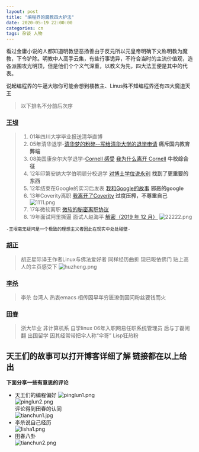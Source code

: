 ```yaml
---
layout: post
title: "编程界的魔教四大护法"
date: 2020-05-19 22:00:00
categories: cn
tags: 杂谈 人物
---
```


看过金庸小说的人都知道明教惩恶扬善由于反元所以元皇帝明确下文称明教为魔教，下令铲除。明教中人高手云集，有些行事诡异，不符合当时的主流价值观，造各派围攻光明顶，但是他们个个义气深重，以教义为先，四大法王便是其中的代表。

说起编程界的牛逼大咖你可能会想到楼教主、Linus殊不知编程界还有四大魔道天王
>以下排名不分前后次序

### [王垠](https://www.yinwang.org/)
> 1. 01年四川大学毕业报送清华直博
> 2. 05年清华退学-[清华梦的粉碎--写给清华大学的退学申请](https://www.douban.com/group/topic/9867598/) **痛斥国内教育弊端**
> 3. 08美国康奈尔大学退学-[Cornell 感受](http://yinwang0.lofter.com/post/183ec2_47a118) [我为什么离开 Cornell](http://yinwang0.lofter.com/post/183ec2_5c5618) **牛校综合征**
> 4. 12年印第安纳大学伯明顿分校退学 [对博士学位说永别](http://yinwang0.lofter.com/post/183ec2_47a172) **找到了更重要的东西**
> 5. 12年结束在Google的实习后发表 [我和Google的故事](https://henix.github.io/feeds/yinwang/2014-12-31-google-story.html) **邪恶的google**
> 6. 13年Coverity离职 [我离开了Coverity](http://yinwang0.lofter.com/search?q=Coverity) **过度压榨，不尊重自己**    
> ![1111.png](http://ww1.sinaimg.cn/large/a411b231ly1geyamvhtqjj20w00iljtt.jpg)
> 7. 17年微软离职 [微软的秘密离职协议](https://henix.github.io/feeds/yinwang/2017-05-10-microsoft-separation.html)    
> 8. 19年面试阿里撕逼 面试人赵海平 [解密（2019 年 12 月）](https://www.yinwang.org/blog-cn/2019/07/21/pnp2)
> ![22222.png](http://ww1.sinaimg.cn/large/a411b231ly1geyaodpezlj20w00m0acy.jpg)

    -王垠毫无疑问是一个极致的理想主义者因此在现实中处处碰壁-

### [胡正](http://www.huzheng.org/aboutme.php)
>胡正星际译王作者Linux与佛法爱好者 同样经历曲折 现已昄依佛门 贴上高人的主页感受下
>![huzheng.png](http://ww1.sinaimg.cn/large/a411b231ly1gey93fb4whj20w00ozaj4.jpg)

### [李杀](http://xahlee.org/)
>李杀 台湾人 热衷emacs 相传因早年穷匮潦倒因问粉丝要钱而火

### [田春](http://tianchunbinghe.blog.163.com/)
>浙大毕业 非计算机系 自学linux 06年入职网易任职系统管理员 后与丁磊闹翻 出国留学 因其经常带把伞人称“伞哥” Lisp狂热粉

天王们的故事可以打开博客详细了解 链接都在以上给出
-------------------------------------------------------------------------
**下面分享一些有意思的评论**
- 天王们的编程偏好
![pinglun1.png](http://ww1.sinaimg.cn/large/a411b231ly1geyac4orxuj20w00i0jsh.jpg)    
![pinglun2.png](http://ww1.sinaimg.cn/large/a411b231ly1geyacjndo8j20w00i00tn.jpg)    
评论得到田春的认同    
![tianchun1.jpg](http://ww1.sinaimg.cn/large/a411b231ly1geyad9ju8mj20u01hc7ca.jpg)
- 李杀说自己经历    
![lisha1.png](http://ww1.sinaimg.cn/large/a411b231ly1geyaebbd9jj20w00i03yy.jpg)    
- 田春八卦    
![tianchun2.png](http://ww1.sinaimg.cn/large/a411b231ly1geyaf25r5pj20w00i0wfg.jpg)


